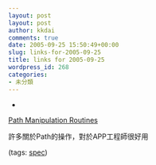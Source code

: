 ```yaml
---
layout: post
layout: post
author: kkdai
comments: true
date: 2005-09-25 15:50:49+00:00
slug: links-for-2005-09-25
title: links for 2005-09-25
wordpress_id: 268
categories:
- 未分類
---
```



	
  * 
		

[Path Manipulation Routines](http://www.geocities.com/SiliconValley/4942/paths.html?200525)


		

許多關於Path的操作，對於APP工程師很好用


		

(tags: [spec](http://del.icio.us/kkdai/spec))


	


